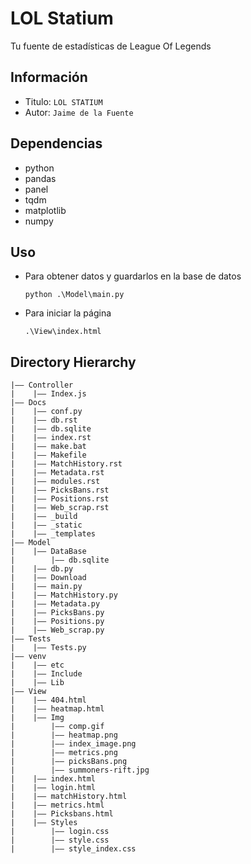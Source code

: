 LOL Statium
===
Tu fuente de estadísticas de League Of Legends
## Información
- Titulo:  `LOL STATIUM`
- Autor:  `Jaime de la Fuente`

## Dependencias
- python
- pandas
- panel
- tqdm
- matplotlib
- numpy

## Uso
- Para obtener datos y guardarlos en la base de datos
  ```
  python .\Model\main.py
  ```
- Para iniciar la página
  ```
  .\View\index.html
  ```

## Directory Hierarchy
```
|—— Controller
|    |—— Index.js
|—— Docs
|    |—— conf.py
|    |—— db.rst
|    |—— db.sqlite
|    |—— index.rst
|    |—— make.bat
|    |—— Makefile
|    |—— MatchHistory.rst
|    |—— Metadata.rst
|    |—— modules.rst
|    |—— PicksBans.rst
|    |—— Positions.rst
|    |—— Web_scrap.rst
|    |—— _build
|    |—— _static
|    |—— _templates
|—— Model
|    |—— DataBase
|        |—— db.sqlite
|    |—— db.py
|    |—— Download
|    |—— main.py
|    |—— MatchHistory.py
|    |—— Metadata.py
|    |—— PicksBans.py
|    |—— Positions.py
|    |—— Web_scrap.py
|—— Tests
|    |—— Tests.py
|—— venv
|    |—— etc
|    |—— Include
|    |—— Lib
|—— View
|    |—— 404.html
|    |—— heatmap.html
|    |—— Img
|        |—— comp.gif
|        |—— heatmap.png
|        |—— index_image.png
|        |—— metrics.png
|        |—— picksBans.png
|        |—— summoners-rift.jpg
|    |—— index.html
|    |—— login.html
|    |—— matchHistory.html
|    |—— metrics.html
|    |—— Picksbans.html
|    |—— Styles
|        |—— login.css
|        |—— style.css
|        |—— style_index.css
```